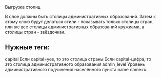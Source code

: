 Выгрузка столиц

В слое должны быть столицы административных образований.
Затем к этому слою будут делаться стили - показывать только столицы стран, или же все столицы административных образований кружками, а столицы стран - звёздочкаи.

Нужные теги:
--------------

capital
    Если capital=yes, то это столица страны
    Если capital-цифра, то это столица административного образования
admin_level
    Уровень административного подчинения населённого пункта
name
name:ru
